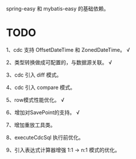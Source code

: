 spring-easy 和 mybatis-easy 的基础依赖。


# TODO
1、cdc 支持 OffsetDateTime 和 ZonedDateTime。 √

2、类型转换做成可配置的，与数据源关联。 √

3、cdc 引入 diff 模式。

4、cdc 引入 compare 模式。

5、row模式性能优化。 √

6、增加对SavePoint的支持。 √

7、增加重放工具类。

8、executeCdcSql 执行前优化。

9、引入表达式计算器增强 1:1 -> n:1 模式的优化。
